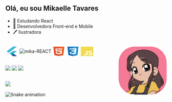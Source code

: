 <h4 align="center">

## Olá, eu sou Mikaelle Tavares 
- 🌱 Estudando React
- 🎯 Desenvolvedora Front-end e Mobile
- 🖊️ Ilustradora
  
<div style="display: inline_block"><br>
  <img align="center" alt="mika-FLUTTER" height="30" width="40" src="https://raw.githubusercontent.com/devicons/devicon/master/icons/flutter/flutter-original.svg"/>
  <img align="center" alt="mika-REACT" height="30" width="40" src="https://cdn.jsdelivr.net/gh/devicons/devicon/icons/react/react-original.svg" />
  <img align="center" alt="mika-HTML" height="30" width="40" src="https://raw.githubusercontent.com/devicons/devicon/master/icons/html5/html5-original.svg">
  <img align="center" alt="mika-CSS" height="30" width="40" src="https://raw.githubusercontent.com/devicons/devicon/master/icons/css3/css3-original.svg">
  <img align="center" alt="mika-JS" height="30" width="40" src="https://raw.githubusercontent.com/devicons/devicon/master/icons/javascript/javascript-plain.svg">
  <img align="right" alt="mika-PIC" height="150" style="border-radius:50px;" src="gif-github.gif">
</div>
  
  ##
  
<div> 
  <a href="https://instagram.com/mikahlt" target="_blank"><img src="https://img.shields.io/badge/-Instagram-%23E4405F?style=for-the-badge&logo=instagram&logoColor=white" target="_blank"></a>
  <a href = "mailto:mikaellestavares@gmail.com"><img src="https://img.shields.io/badge/-Gmail-%23333?style=for-the-badge&logo=gmail&logoColor=white" target="_blank"></a>
  <a href="https://www.linkedin.com/in/mikaelle-tavares" target="_blank"><img src="https://img.shields.io/badge/-LinkedIn-%230077B5?style=for-the-badge&logo=linkedin&logoColor=white" target="_blank"></a>
</div>
  
  ##
 
  <a href="http://adler.dev.br/"><img src="https://user-images.githubusercontent.com/36713669/87319320-da83d980-c4ff-11ea-8fdf-c0abb84c90e7.gif"></a>

  ![Snake animation](https://github.com/engenny/engenny/blob/output/github-contribution-grid-snake.svg)
